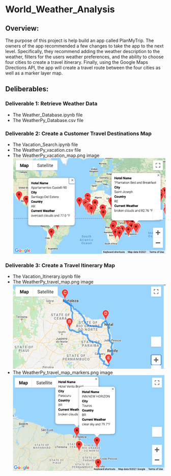 # World_Weather_Analysis

## Overview:
The purpose of this project is help build an app called PlanMyTrip. The owners of the app recommended a few changes to take the app to the next level. Specifically, they recommend adding the weather description to the weather, filters for the users weather preferences, and the ability to choose four cities to create a travel itinerary. Finally, using the Google Maps Directions API, the app will create a travel route between the four cities as well as a marker layer map.

## Deliberables:

### Deliverable 1: Retrieve Weather Data
- The Weather_Database.ipynb file
- The WeatherPy_Database.csv file

### Deliverable 2: Create a Customer Travel Destinations Map
- The Vacation_Search.ipynb file
- The WeatherPy_vacation.csv file
- The WeatherPy_vacation_map.png image
![WeatherPy_vacation_map.png](https://github.com/andreabassetti/World_Weather_Analysis/blob/main/Vacation_Search/WeatherPy_vacation_map.png)

### Deliverable 3: Create a Travel Itinerary Map
- The Vacation_Itinerary.ipynb file
- The WeatherPy_travel_map.png image
![WeatherPy_travel_map.png](https://github.com/andreabassetti/World_Weather_Analysis/blob/main/Vacation%20Itinerary/WeatherPy_travel_map.png)
- The WeatherPy_travel_map_markers.png image
![WeatherPy_travel_map_markers.png](https://github.com/andreabassetti/World_Weather_Analysis/blob/main/Vacation%20Itinerary/WeatherPy_travel_map_markers.png)
